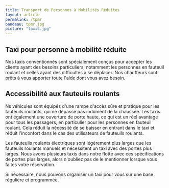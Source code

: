 ```yaml
---
title: Transport de Personnes à Mobilités Réduites
layout: article
permalink: /tpmr
bandeau: tpmr.jpg
picture: "taxi5.jpg"
---
```


## Taxi pour personne à mobilité réduite

Nos taxis conventionnés sont spécialement conçus pour accepter les clients ayant des besoins particuliers, notamment les personnes en fauteuil roulant et celles ayant des difficultés à se déplacer. Nos chauffeurs sont prêts à vous apporter toute l'aide dont vous avez besoin.

## Accessibilité aux fauteuils roulants

Ns véhicules sont équipés d'une rampe d'accès sûre et pratique pour les fauteuils roulants, qui ne dépasse pas indûment de la chaussée.  Les taxis ont également une ouverture de porte haute, ce qui est un réel avantage pour tous les passagers, en particulier pour les personnes en fauteuil roulant. Cela réduit la nécessité de se baisser en entrant dans le taxi et réduit l'inconfort dans le cas des utilisateurs de fauteuils roulants.

Les fauteuils roulants électriques sont légèrement plus larges que les fauteuils roulants manuels et nécessitent un taxi avec des portes plus larges. Nous avons plusieurs taxis dans notre flotte avec ces spécifications de portes plus larges, alors n'oubliez pas de le mentionner lorsque vous faites votre réservation.


Si nécessaire, nous pouvons organiser un taxi pour vous sur une base régulière et programmée.




